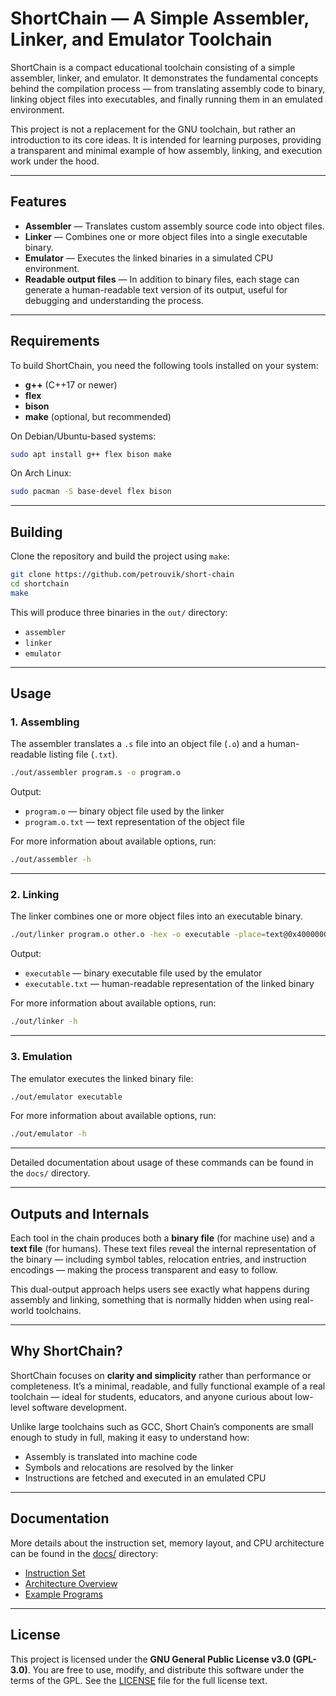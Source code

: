 # ShortChain — A Simple Assembler, Linker, and Emulator Toolchain

ShortChain is a compact educational toolchain consisting of a simple assembler, linker, and emulator.
It demonstrates the fundamental concepts behind the compilation process — from translating assembly code to binary, linking object files into executables, and finally running them in an emulated environment.

This project is not a replacement for the GNU toolchain, but rather an introduction to its core ideas.
It is intended for learning purposes, providing a transparent and minimal example of how assembly, linking, and execution work under the hood.

---

## Features

* **Assembler** — Translates custom assembly source code into object files.
* **Linker** — Combines one or more object files into a single executable binary.
* **Emulator** — Executes the linked binaries in a simulated CPU environment.
* **Readable output files** — In addition to binary files, each stage can generate a human-readable text version of its output, useful for debugging and understanding the process.
---

## Requirements

To build ShortChain, you need the following tools installed on your system:

* **g++** (C++17 or newer)
* **flex**
* **bison**
* **make** (optional, but recommended)

On Debian/Ubuntu-based systems:

```bash
sudo apt install g++ flex bison make
```

On Arch Linux:

```bash
sudo pacman -S base-devel flex bison
```

---

## Building

Clone the repository and build the project using `make`:

```bash
git clone https://github.com/petrouvik/short-chain
cd shortchain
make
```

This will produce three binaries in the `out/` directory:

* `assembler`
* `linker`
* `emulator`

---

## Usage

### 1. Assembling

The assembler translates a `.s` file into an object file (`.o`) and a human-readable listing file (`.txt`).

```bash
./out/assembler program.s -o program.o
```

Output:

* `program.o` — binary object file used by the linker
* `program.o.txt` — text representation of the object file

For more information about available options, run:

```bash
./out/assembler -h
```

---

### 2. Linking

The linker combines one or more object files into an executable binary.

```bash
./out/linker program.o other.o -hex -o executable -place=text@0x40000000
```

Output:

* `executable` — binary executable file used by the emulator
* `executable.txt` — human-readable representation of the linked binary

For more information about available options, run:

```bash
./out/linker -h
```

---

### 3. Emulation

The emulator executes the linked binary file:

```bash
./out/emulator executable
```

For more information about available options, run:

```bash
./out/emulator -h
```

---

Detailed documentation about usage of these commands can be found in the `docs/` directory.

---

## Outputs and Internals

Each tool in the chain produces both a **binary file** (for machine use) and a **text file** (for humans).
These text files reveal the internal representation of the binary — including symbol tables, relocation entries, and instruction encodings — making the process transparent and easy to follow.

This dual-output approach helps users see exactly what happens during assembly and linking, something that is normally hidden when using real-world toolchains.

---

## Why ShortChain?

ShortChain focuses on **clarity and simplicity** rather than performance or completeness.
It’s a minimal, readable, and fully functional example of a real toolchain — ideal for students, educators, and anyone curious about low-level software development.

Unlike large toolchains such as GCC, Short Chain’s components are small enough to study in full, making it easy to understand how:

* Assembly is translated into machine code
* Symbols and relocations are resolved by the linker
* Instructions are fetched and executed in an emulated CPU

---

## Documentation

More details about the instruction set, memory layout, and CPU architecture can be found in the [docs/](docs/) directory:

* [Instruction Set](docs/instructions.md)
* [Architecture Overview](docs/architecture.md)
* [Example Programs](docs/examples.md)

---

## License

This project is licensed under the **GNU General Public License v3.0 (GPL-3.0)**.
You are free to use, modify, and distribute this software under the terms of the GPL.
See the [LICENSE](LICENSE) file for the full license text.


